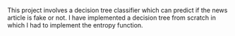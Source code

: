 This project involves a decision tree classifier which can predict if the news article is fake or not. I have implemented a decision tree from scratch in which I had to implement the entropy function.
